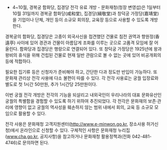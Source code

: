 - 4~10월, 경복궁 함화당, 집경당 전각 유료 개방 -
문화재청(청장 변영섭)은 1일부터 10월 31일까지 경복궁 함화당(咸和堂), 집경당(緝敬堂)과 창덕궁 가정당(嘉靖堂)을 기업이나 단체, 개인 등이 소규모 회의장, 교육장 등으로 사용할 수 있도록 개방한다.

경복궁의 함화당, 집경당은 고종이 외국사신을 접견했던 건물로 침전 권역과 향원정(香遠亭) 사이에 있어 경관과 건물이 아름답게 조화를 이루는 곳으로 고품격 모임에 잘 어울린다. 함화당과 집경당은 행랑으로 연결되어 있다. 또 창덕궁 가정당은 1925년에 왕과 왕비의 휴식을 위해 건립된 건물로 현재 일반 관람으로 볼 수 없는 곳에 있어 비공개회의 등에 적합하다.

필요한 집기류 등은 신청자가 준비해야 하고, 간단한 다과 정도만 반입이 가능하다. 또 문화재 관리상 전각 사용에 다소 불편이 따를 수 있다. 각 전각 사용료는 궁궐 입장료와 별도로 첫 1시간 50만원, 추가 1시간당 25만원이다.

이번 궁궐 전각 개방은 전각의 기능을 되살리고 내외국인이 우리나라의 대표 문화유산인 궁궐의 특별함을 경험할 수 있도록 하기 위하여 추진되었다. 각 전각은 문화재의 보존·관리에 영향이 없고 궁궐의 역사성을 훼손하지 않는 범위 내에서 회의, 교육 등 소규모 모임으로 활용할 수 있다.

전각 사용은 문화재청 고객지원센터(http://www.e-minwon.go.kr, 장소사용 허가신청)에서 온라인으로 신청할 수 있다. 구체적인 사항은 문화재청 누리집(www.cha.go.kr, 공지사항)을 참고하거나 문화재청 활용정책과(전화 042-481-4746)로 문의하면 된다.